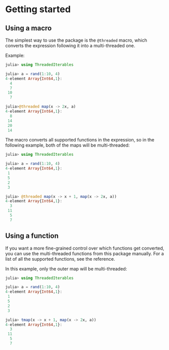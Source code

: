 # Getting started

## Using a macro

The simplest way to use the package is the `@threaded` macro, which converts the expression following it into a multi-threaded one.

Example:
```julia
julia> using ThreadedIterables

julia> a = rand(1:10, 4)
4-element Array{Int64,1}:
  4
  7
 10
  7

julia>@threaded map(x -> 2x, a)
4-element Array{Int64,1}:
  8
 14
 20
 14
```

The macro converts all supported functions in the expression, so in the following example, both of the maps will be multi-threaded:
```julia
julia> using ThreadedIterables

julia> a = rand(1:10, 4)
4-element Array{Int64,1}:
 1
 5
 2
 3

julia> @threaded map(x -> x + 1, map(x -> 2x, a))
4-element Array{Int64,1}:
  3
 11
  5
  7
```

## Using a function

If you want a more fine-grained control over which functions get converted, you can use the multi-threaded functions from this package manually. For a list of all the supported functions, see the reference.

In this example, only the outer map will be multi-threaded:
```julia
julia> using ThreadedIterables

julia> a = rand(1:10, 4)
4-element Array{Int64,1}:
 1
 5
 2
 3

julia> tmap(x -> x + 1, map(x -> 2x, a))
4-element Array{Int64,1}:
  3
 11
  5
  7
```
